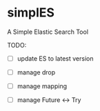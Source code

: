 simplES
====================================

A Simple Elastic Search Tool


TODO: 

- [ ] update ES to latest version

- [ ] manage drop

- [ ] manage mapping

- [ ] manage Future <-> Try


